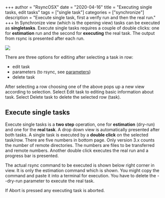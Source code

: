 +++
author = "RsyncOSX"
date = "2020-04-16"
title =  "Executing single tasks, edit tasks"
tags = ["single task"]
categories = ["synchronize"]
description = "Execute single task, first a verify run and then the real run."
+++
In Synchronize view (which is the opening view) tasks can be executed as **singletasks**. Execute single tasks requires a couple of double clicks: one for **estimation** run and the second for **executing** the real task. The output from rsync is presented after each run.

![](/images/RsyncOSX/master/singletask/singletask.png)

There are three options for editing after selecting a task in row:
- edit task
- parameters (to rsync, see [parameters](/post/parameters/))
- delete task

After selecting a row choosing one of the above pops up a new view according to selection. Select Edit task to editing basic information about task. Select Delete task to delete the selected row (task).

## Execute single tasks

Execute single tasks is a **two step** operation, one for **estimation** (dry-run) and one for the **real task**. A drop down view is automatically presented after both tasks. A single task is executed by  a **double click** on the selected task/row. There are five numbers in bottom page. Only version 3.x counts the number of remote directories. The numbers are files to be transferred and remote numbers. Another double click executes the real run and a progress bar is presented.

The actual rsync command to be executed is shown below right corner in view. It is only the estimation command which is shown. You might copy the command and paste it into a terminal for execution. You have to delete the --dry-run parameter to execute the real task.

If Abort is pressed any executing task is aborted.
